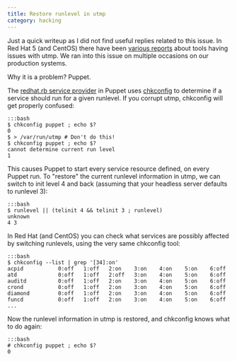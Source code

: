 ```yaml
---
title: Restore runlevel in utmp
category: hacking
---
```

Just a quick writeup as I did not find useful replies related to this issue. In
Red Hat 5 (and CentOS) there have been [various reports](http://m9.href.be/)
about tools having issues with utmp. We ran into this issue on multiple
occasions on our production systems.

Why it is a problem? Puppet.

The [redhat.rb service provider](http://n9.href.be/) in Puppet uses
[chkconfig](http://linux.die.net/man/8/chkconfig) to determine if a service
should run for a given runlevel. If you corrupt utmp, chkconfig will get
properly confused:

    :::bash
    $ chkconfig puppet ; echo $?
    0
    $ > /var/run/utmp # Don't do this!
    $ chkconfig puppet ; echo $?
    cannot determine current run level
    1

This causes Puppet to start every service resource defined, on every Puppet
run. To "restore" the current runlevel information in utmp, we can switch to
init level 4 and back (assuming that your headless server defaults to runlevel
3):

    :::bash
    $ runlevel || (telinit 4 && telinit 3 ; runlevel)
    unknown
    4 3

In Red Hat (and CentOS) you can check what services are possibly affected by
switching runlevels, using the very same chkconfig tool:

    :::bash
    $ chkconfig --list | grep '[34]:on'
    acpid           0:off   1:off   2:on    3:on    4:on    5:on    6:off
    atd             0:off   1:off   2:off   3:on    4:on    5:on    6:off
    auditd          0:off   1:off   2:on    3:on    4:on    5:on    6:off
    crond           0:off   1:off   2:on    3:on    4:on    5:on    6:off
    diamond         0:off   1:off   2:on    3:on    4:on    5:on    6:off
    funcd           0:off   1:off   2:on    3:on    4:on    5:on    6:off
    ...

Now the runlevel information in utmp is restored, and chkconfig knows what to
do again:

    :::bash
    # chkconfig puppet ; echo $?
    0
